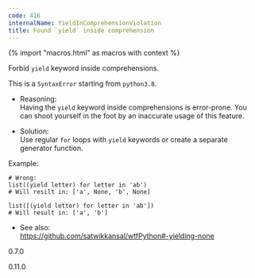 ```yaml
---
code: 416
internalName: YieldInComprehensionViolation
title: Found `yield` inside comprehension
---
```


{% import "macros.html" as macros with context %}

Forbid `yield` keyword inside comprehensions.

This is a `SyntaxError` starting from `python3.8`.

  - Reasoning:  
    Having the `yield` keyword inside comprehensions is error-prone. You
    can shoot yourself in the foot by an inaccurate usage of this
    feature.

  - Solution:  
    Use regular `for` loops with `yield` keywords or create a separate
    generator function.

Example:

    # Wrong:
    list((yield letter) for letter in 'ab')
    # Will resilt in: ['a', None, 'b', None]
    
    list([(yield letter) for letter in 'ab'])
    # Will result in: ['a', 'b']

  - See also:  
    <https://github.com/satwikkansal/wtfPython#-yielding-none>

<div class="versionadded">

0.7.0

</div>

<div class="versionchanged">

0.11.0

</div>
